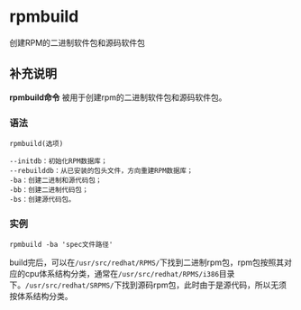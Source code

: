 rpmbuild
===

创建RPM的二进制软件包和源码软件包

## 补充说明

**rpmbuild命令** 被用于创建rpm的二进制软件包和源码软件包。

### 语法  

```
rpmbuild(选项)
```

  

```
--initdb：初始化RPM数据库；
--rebuilddb：从已安装的包头文件，方向重建RPM数据库；
-ba：创建二进制和源代码包；
-bb：创建二进制代码包；
-bs：创建源代码包。
```

### 实例  

```
rpmbuild -ba 'spec文件路径'
```

build完后，可以在`/usr/src/redhat/RPMS/`下找到二进制rpm包，rpm包按照其对应的cpu体系结构分类，通常在`/usr/src/redhat/RPMS/i386`目录下。`/usr/src/redhat/SRPMS/`下找到源码rpm包，此时由于是源代码，所以无须按体系结构分类。


